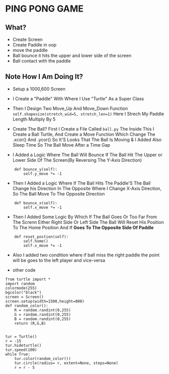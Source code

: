 # PING PONG GAME

## What?
- Create Screen
- Create Paddle in oop
- move the paddle
- Ball bounce it hits the upper and lower side of the screen
- Ball contact with the paddle


## Note How I Am Doing It?
-  Setup a 1000,600 Screen  

-  I Create a "Paddle" With Where I Use "Turtle" As a Super Class 
- Then I Design Two Move_Up And Move_Down Function
`self.shapesize(stretch_wid=5, stretch_len=1)` Here I Strech My Paddle Length Multiply By 5

- Create The Ball?
First I Create a File Called `ball.py` The Inside This I Create a Ball Turtle, And Create a Move Function Which Change The .xcor() And .ycor()
So It'S Looks That The Ball Is Moving
& I Added Also Sleep Time So The Ball Move After a Time Gap

- I Added a Logic Where The Ball Will Bounce If The Ball Hit The Upper or Lower Side Of The Screen(By Reversing The Y-Axis Direction)
```
    def bounce_y(self):
        self.y_move *= -1
```

- Then I Added a Logic Where If The Ball Hits The Paddle'S The Ball Change his Direction In The Opposite Where I Change X-Axis Direction, So The Ball Move To The Opposite Direction
```
    def bounce_x(self):
        self.x_move *= -1
```

- Then I Added Some Logic By Which If The Ball Goes Or Too Far From The Screnn Either Right Side Or Left Side The Ball Will Reset His Position To The Home Position And If **Goes To The Opposite Side Of Paddle**
```
    def reset_postion(self):
        self.home()
        self.x_move *= -1
```
- Also I added two condition where if ball miss the right paddle the point will be goes to the left player and vice-versa


- other code
```
from turtle import *
import random
colormode(255)
bgcolor("black")
screen = Screen()
screen.setup(width=1500,height=800)
def random_color():
    R = random.randint(0,255)
    G = random.randint(0,255)
    B = random.randint(0,255)
    return (R,G,B)


tur = Turtle()
r = -15
tur.hideturtle()
tur.speed(100)
while True:
    tur.color(random_color())
    tur.circle(radius= r, extent=None, steps=None)
    r = r - 5
```